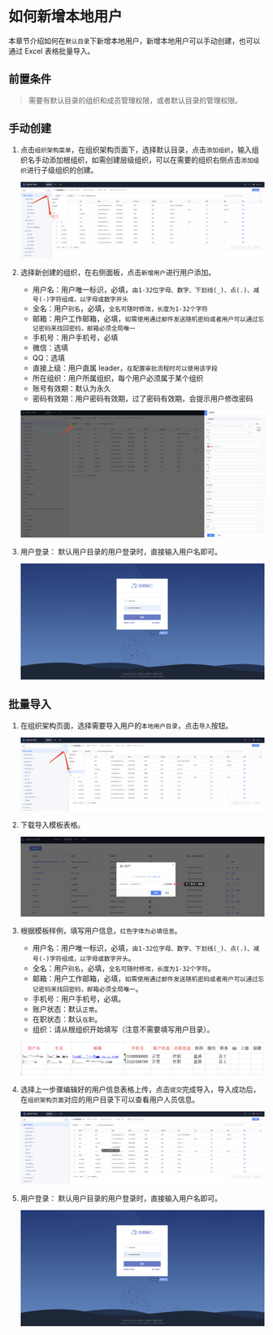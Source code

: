 # 如何新增本地用户

本章节介绍如何在`默认目录`下新增本地用户，新增本地用户可以手动创建，也可以通过 Excel 表格批量导入。

## 前置条件

> 需要有默认目录的组织和成员管理权限，或者默认目录的管理权限。

## 手动创建

1. 点击`组织架构菜单`，在组织架构页面下，选择默认目录，点击`添加组织`，输入组织名手动添加根组织，如需创建层级组织，可以在需要的组织右侧点击`添加组织`进行子级组织的创建。

   ![image-20230714162809767](AddLocalUsers/image-20230714162809767.png)

2. 选择新创建的组织，在右侧面板，点击`新增用户`进行用户添加。

   - 用户名：用户唯一标识，必填，`由1-32位字母、数字、下划线(_)、点(.)、减号(-)字符组成，以字母或数字开头`
   - 全名：用户`别名`，必填，`全名可随时修改，长度为1-32个字符`
   - 邮箱：用户工作邮箱，必填，`如需使用通过邮件发送随机密码或者用户可以通过忘记密码来找回密码，邮箱必须全局唯一`
   - 手机号：用户手机号，必填
   - 微信：选填
   - QQ：选填
   - 直接上级：用户直属 leader，`在配置审批流程时可以使用该字段`
   - 所在组织：用户所属组织，每个用户必须属于某个组织
   - 账号有效期：默认为永久
   - 密码有效期：用户密码有效期，过了密码有效期，会提示用户修改密码

   ![image-20230714163245327](AddLocalUsers/image-20230714163245327.png)

4. 用户登录： 默认用户目录的用户登录时，直接输入用户名即可。

   ![image-20201110181919833](AddLocalUsers/image-20201110181919833.png)

## 批量导入

1. 在组织架构页面，选择需要导入用户的`本地用户目录`，点击`导入`按钮。

   ![image-20230714163603468](AddLocalUsers/image-20230714163603468.png)

2. 下载导入模板表格。

   ![image-20201110180845005](AddLocalUsers/image-20201110180845005.png)

3. 根据模板样例，填写用户信息，`红色字体为必填信息`。

   - 用户名：用户唯一标识，必填，`由1-32位字母、数字、下划线(_)、点(.)、减号(-)字符组成，以字母或数字开头`。
   - 全名：用户`别名`，必填，`全名可随时修改，长度为1-32个字符`。
   - 邮箱：用户工作邮箱，必填，`如需使用通过邮件发送随机密码或者用户可以通过忘记密码来找回密码，邮箱必须全局唯一`。
   - 手机号：用户手机号，必填。
   - 账户状态：默认`正常`。
   - 在职状态：默认`在职`。
   - 组织：请从根组织开始填写（注意不需要填写用户目录）。

   ![image-20201110181035675](AddLocalUsers/image-20201110181035675.png)

4. 选择上一步骤编辑好的用户信息表格上传，点击`提交`完成导入，导入成功后，在`组织架构页面`对应的用户目录下可以查看用户人员信息。

   ![image-20230714163753266](AddLocalUsers/image-20230714163753266.png)

5. 用户登录： 默认用户目录的用户登录时，直接输入用户名即可。

   ![image-20201110181919833](AddLocalUsers/image-20201110181919833.png)



